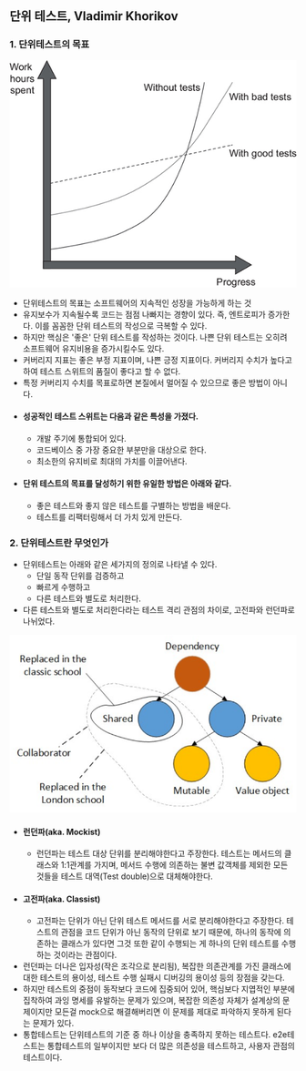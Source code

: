 ## 단위 테스트, Vladimir Khorikov

### 1. 단위테스트의 목표
![img.png](../assets/effect_unit_test.png)
- 단위테스트의 목표는 소프트웨어의 지속적인 성장을 가능하게 하는 것
- 유지보수가 지속될수록 코드는 점점 나빠지는 경향이 있다. 즉, 엔트로피가 증가한다. 이를 꼼꼼한 단위 테스트의 작성으로 극복할 수 있다.
- 하지만 핵심은 '좋은' 단위 테스트를 작성하는 것이다. 나쁜 단위 테스트는 오히려 소프트웨어 유지비용을 증가시킬수도 있다.
- 커버리지 지표는 좋은 부정 지표이며, 나쁜 긍정 지표이다. 커버리지 수치가 높다고 하여 테스트 스위트의 품질이 좋다고 할 수 없다.
- 특정 커버리지 수치를 목표로하면 본질에서 멀어질 수 있으므로 좋은 방법이 아니다.
- #### 성공적인 테스트 스위트는 다음과 같은 특성을 가졌다.
  - 개발 주기에 통합되어 있다.
  - 코드베이스 중 가장 중요한 부분만을 대상으로 한다.
  - 최소한의 유지비로 최대의 가치를 이끌어낸다.
- #### 단위 테스트의 목표를 달성하기 위한 유일한 방법은 아래와 같다.
  - 좋은 테스트와 좋지 않은 테스트를 구별하는 방법을 배운다.
  - 테스트를 리팩터링해서 더 가치 있게 만든다.
  
### 2. 단위테스트란 무엇인가
- 단위테스트는 아래와 같은 세가지의 정의로 나타낼 수 있다.
  - 단일 동작 단위를 검증하고
  - 빠르게 수행하고
  - 다른 테스트와 별도로 처리한다.
- 다른 테스트와 별도로 처리한다라는 테스트 격리 관점의 차이로, 고전파와 런던파로 나뉘었다.

![img.png](../assets/Classist_Mockist.png)
- #### 런던파(aka. Mockist)
  - 런던파는 테스트 대상 단위를 분리해야한다고 주장한다. 테스트는 메서드의 클래스와 1:1관계를 가지며, 메서드 수행에 의존하는 불변 값객체를 제외한 모든 것들을 테스트 대역(Test double)으로 대체해야한다.
- #### 고전파(aka. Classist)
  - 고전파는 단위가 아닌 단위 테스트 메서드를 서로 분리해야한다고 주장한다. 테스트의 관점을 코드 단위가 아닌 동작의 단위로 보기 때문에, 하나의 동작에 의존하는 클래스가 있다면 그것 또한 같이 수행되는 게 하나의 단위 테스트를 수행하는 것이라는 관점이다.
- 런던파는 더나은 입자성(작은 조각으로 분리됨), 복잡한 의존관계를 가진 클래스에 대한 테스트의 용이성, 테스트 수행 실패시 디버깅의 용이성 등의 장점을 갖는다.
- 하지만 테스트의 중점이 동작보다 코드에 집중되어 있어, 핵심보다 지엽적인 부분에 집착하여 과잉 명세를 유발하는 문제가 있으며, 복잡한 의존성 자체가 설계상의 문제이지만 모든걸 mock으로 해결해버리면 이 문제를 제대로 파악하지 못하게 된다는 문제가 있다.
- 통합테스트는 단위테스트의 기준 중 하나 이상을 충족하지 못하는 테스트다. e2e테스트는 통합테스트의 일부이지만 보다 더 많은 의존성을 테스트하고, 사용자 관점의 테스트이다.
